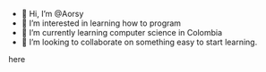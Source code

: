 - 👋 Hi, I’m @Aorsy
- 👀 I’m interested in learning how to program
- 🌱 I’m currently learning computer science in Colombia
- 💞️ I’m looking to collaborate on something easy to start learning.
<!---
Aorsy/Aorsy is a ✨ special ✨ repository because its `README.md` (this file) appears on your GitHub profile.
You can click the Preview link to take a look at your changes.
--->
 here
